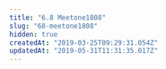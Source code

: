 ```yaml
---
title: "6.8 Meetone1808"
slug: "68-meetone1808"
hidden: true
createdAt: "2019-03-25T09:29:31.054Z"
updatedAt: "2019-05-31T11:31:35.017Z"
---
```

